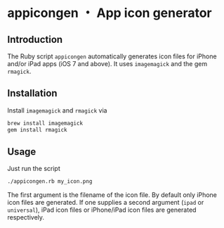 appicongen ・ App icon generator
================================

## Introduction

The Ruby script `appicongen` automatically generates icon files for iPhone and/or iPad apps (iOS 7 and above). It uses `imagemagick` and the gem `rmagick`.

## Installation

Install `imagemagick` and `rmagick` via

```bash
brew install imagemagick
gem install rmagick
```

## Usage

Just run the script 

```bash
./appicongen.rb my_icon.png
```

The first argument is the filename of the icon file. By default only iPhone icon files are generated. 
If one supplies a second argument (`ipad` or `universal`), iPad icon files or iPhone/iPad icon files are generated respectively.